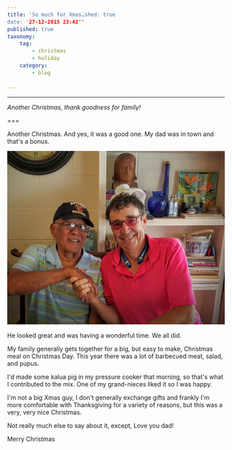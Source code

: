 ```yaml
---
title: 'So much for Xmas…shed: true
date: '27-12-2015 23:42''
published: true
taxonomy: 
    tag:
        - christmas
        - holiday
    category:
        - blog

---
```


---
*Another Christmas, thank goodness for family!*

===

Another Christmas. And yes, it was a good one. My dad was in town and that's a bonus.

![Dad and me this Xmas](me_and_dad_xmas_2015.jpg?lightbox=1024&cropResize=400,400)

He looked great and was having a wonderful time. We all did.

My family generally gets together for a big, but easy to make, Christmas meal on Christmas Day.  This year there was a lot of barbecued meat, salad, and pupus. 

I'd made some kalua pig in my pressure cooker that morning, so that's what I contributed to the mix. One of my grand-nieces liked it so I was happy. 

I'm not a big Xmas guy, I don't generally exchange gifts and frankly I'm more comfortable with Thanksgiving for a variety of reasons, but this was a very, very nice Christmas. 

Not really much else to say about it, except, Love you dad!

Merry Christmas


